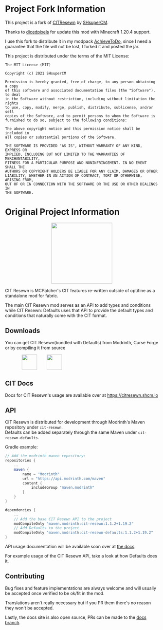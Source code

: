 # Project Fork Information

This project is a fork of [CITResewn](https://github.com/SHsuperCM/CITResewn) by [SHsuperCM](https://github.com/SHsuperCM).

Thanks to [dicedpixels](https://github.com/dicedpixels) for update this mod with Minecraft 1.20.4 support.

I use this fork to distribute it in my modpack [AchieveToDo](https://modrinth.com/modpack/achievetodo), since I need a guarantee that the file will not be lost, I forked it and posted the jar.

This project is distributed under the terms of the MIT License:

```
The MIT License (MIT)

Copyright (c) 2021 SHsuperCM

Permission is hereby granted, free of charge, to any person obtaining a copy
of this software and associated documentation files (the "Software"), to deal
in the Software without restriction, including without limitation the rights
to use, copy, modify, merge, publish, distribute, sublicense, and/or sell
copies of the Software, and to permit persons to whom the Software is
furnished to do so, subject to the following conditions:

The above copyright notice and this permission notice shall be included in
all copies or substantial portions of the Software.

THE SOFTWARE IS PROVIDED "AS IS", WITHOUT WARRANTY OF ANY KIND, EXPRESS OR
IMPLIED, INCLUDING BUT NOT LIMITED TO THE WARRANTIES OF MERCHANTABILITY,
FITNESS FOR A PARTICULAR PURPOSE AND NONINFRINGEMENT. IN NO EVENT SHALL THE
AUTHORS OR COPYRIGHT HOLDERS BE LIABLE FOR ANY CLAIM, DAMAGES OR OTHER
LIABILITY, WHETHER IN AN ACTION OF CONTRACT, TORT OR OTHERWISE, ARISING FROM,
OUT OF OR IN CONNECTION WITH THE SOFTWARE OR THE USE OR OTHER DEALINGS IN
THE SOFTWARE.
```

# Original Project Information

<p align="center">
  <img src="https://citresewn.shcm.io/img/project_description/logo_shadow.png" width="200px">
</p>

CIT Resewn is MCPatcher's CIT features re-written outside of optifine as a standalone mod for fabric.

The main CIT Resewn mod serves as an API to add types and conditions while CIT Resewn: Defaults uses that API to provide the default types and conditions that naturally come with the CIT format.

## Downloads
You can get CIT Resewn(bundled with Defaults) from Modrinth, Curse Forge or by compiling it from source

              <a href="https://modrinth.com/mod/cit-resewn"><img src="https://citresewn.shcm.io/img/modrinth.png" width="50px"></a>       
<a href="https://www.curseforge.com/minecraft/mc-mods/cit-resewn"><img src="https://citresewn.shcm.io/img/curseforge.png" width="50px"></a>

## CIT Docs
Docs for CIT Resewn's usage are available over at https://citresewn.shcm.io

## API

CIT Resewn is distributed for development through Modrinth's Maven repository under `cit-resewn`.<br>
Defaults can be added separately through the same Maven under `cit-resewn-defaults`.

Gradle example:
```groovy
// Add the modrinth maven repository:
repositories {
    ..
    maven {
        name = "Modrinth"
        url = "https://api.modrinth.com/maven"
        content {
            includeGroup "maven.modrinth"
        }
    }
}

dependencies {
    ..
    // Add the base CIT Resewn API to the project
    modCompileOnly "maven.modrinth:cit-resewn:1.1.2+1.19.2"
    // Add Defaults to the project
    modCompileOnly "maven.modrinth:cit-resewn-defaults:1.1.2+1.19.2"
}
```

API usage documentation will be available soon over at [the docs](https://citresewn.shcm.io/mods/mod_api/).

For example usage of the CIT Resewn API, take a look at how Defaults does it.

## Contributing

Bug fixes and feature implementations are always welcome and will usually be accepted once verified to be ok/fit in the mod.

Translations aren't really necessary but if you PR them there's no reason they won't be accepted.

Lastly, the docs site is also open source, PRs can be made to the [docs branch](https://github.com/SHsuperCM/CITResewn/tree/docs).
